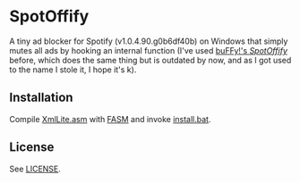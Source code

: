 SpotOffify
==========
A tiny ad blocker for Spotify (v1.0.4.90.g0b6df40b) on Windows that simply mutes all ads by hooking an internal function (I've used [buFFy!'s _SpotOffify_](http://www.elitepvpers.com/forum/coding-releases/2728234-spotoffify-silence-all-them-adz.html) before, which does the same thing but is outdated by now, and as I got used to the name I stole it, I hope it's k).

## Installation

Compile [XmlLite.asm](src/XmlLite.asm) with [FASM](http://flatassembler.net/) and invoke [install.bat](install.bat).

## License

See [LICENSE](LICENSE).
